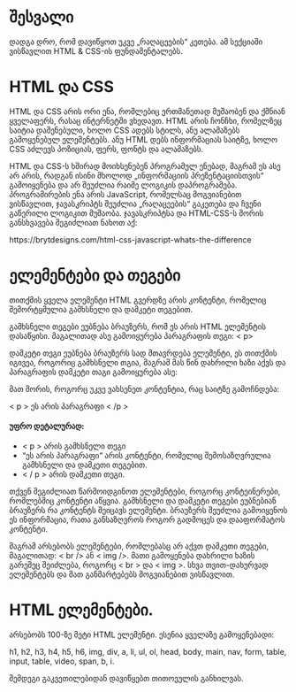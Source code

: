 <h1>შესვალი</h1>
დადგა დრო, რომ დავიწყოთ უკვე „რაღაცეების“ კეთება. ამ სექციაში ვისწავლით HTML & CSS-ის ფუნდამენტალებს.
<h1>HTML და CSS</h1>
<p>HTML და CSS არის ორი ენა, რომლებიც ერთმანეთად მუშაობენ და ქმნიან ყველაფერს, რასაც ინტერნეტში ვხედავთ. HTML არის ჩონჩხი, რომელზეც საიტია დაშენებული, ხოლო CSS ადებს სტილს, ანუ ალამაზებს გამოყენებულ ელემენტებს. ანუ HTML დებს ინფორმაციას საიტზე, ხოლო CSS აძლევს პოზიციას, ფერს, ფონტს და ალამაზებს.</p>
</p>HTML და CSS-ს ხშირად მოიხსენებენ პროგრამულ ენებად, მაგრამ ეს ასე არ არის, რადგან ისინი მხოლოდ „ინფორმაციის პრეზენტაციისთვის“ გამოიყენება და არ შეუძლია რაიმე ლოგიკის დაპროგრამება. პროგრამირების ენა არის JavaScript, რომელსაც მოგვიანებით ვისწავლით, ჯავასკრიპტს შეუძლია „რაღაცეების“ გაკეთება და ჩვენი გაწერილი ლოგიკით მუშაობა. ჯავასკრიპტსა და HTML-CSS-ს შორის განსხვავება შეგიძლიათ ნახოთ აქ: </p>https://brytdesigns.com/html-css-javascript-whats-the-difference

<h1>ელემენტები და თეგები</h1>
<p>თითქმის ყველა ელემენტი HTML გვერდზე არის კონტენტი, რომელიც შემორტყმულია გამხსნელი და დამკეტი თეგებით.</p>
<p>გამხსნელი თეგები ეუბნება ბრაუზერს, რომ ეს არის HTML ელემენტის დასაწყისი. მაგალითად ასე გამოიყურება პარაგრაფის თეგი: < p> </p>
<p>დამკეტი თეგი ეუბნება ბრაუზერს სად მთავრდება ელემენტი, ეს თითქმის იგივეა, როგორიც გამხსნელი თგია, მაგრამ მას წინ დახრილი ხაზი აქვს და პარაგრაფის დამკეტი თაგი გამოიყურება ასე: </ p > </p>
<p>მათ შორის, როგორც უკვე ვახსენეთ კონტენტია, რაც საიტზე გამოჩნდება:</p>
<p>< p > ეს არის პარაგრაფი < /p ></p>
<h4>უფრო დეტალურად:</h4>
<ul>
    <li>< p > არის გამხსნელი თეგი</li>
    <li>“ეს არის პარაგრაფი“ არის კონტენტი, რომელიც შემოსაზღვრულია გამხსნელი და დამკეთი თეგებით.</li>
    <li> < / p > არის დამკეთი თეგი.</li>
</ul>
<p>თქვენ შეგიძლიათ წარმოიდგინოთ ელემენტები, როგორც კონტეინერები, რომლებშიც კონტენტი აწყვია. გამხსნელი და დამკეტი თეგები ეუბნებიან ბრაუზერს რა კონტენტს შეიცავს ელემენტი. ბრაუზერს შეუძლია გამოიყენოს ეს ინფორმაცია, რათა განსაზღვროს როგორ გადმოცეს და დააფორმატოს კონტენტი.</p>
<p>მაგრამ არსებობს ელემენტები, რომლებასც არ აქვთ დამკეთი თეგები, მაგალითად: < br /> ან < img />. მათი გამოყენება დახრილი ხაზის გარეშეც შეიძლება, როგორც < br > და < img >. სხვა თვით-დახურვად ელემენტებს და მათ განმარტებებს მოგვიანებით ვისწავლით.</p>
<h1>HTML ელემენტები.</h1>
<p>არსებობს 100-ზე მეტი HTML ელემენტი. ესენია ყველაზე გამოყენებადი:</p>
<p>h1, h2, h3, h4, h5, h6, img, div, a, li, ul, ol, head, body, main, nav, form, table, input, table, video, span, b, i.</p>
<p>შემდეგი გაკვეთილებიდან დავიწყებთ თითოეულის განხილვას.</p>

